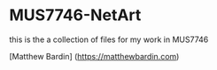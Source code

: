 # MUS7746-NetArt

this is the a collection of files for my work in MUS7746

[Matthew Bardin] (https://matthewbardin.com)
